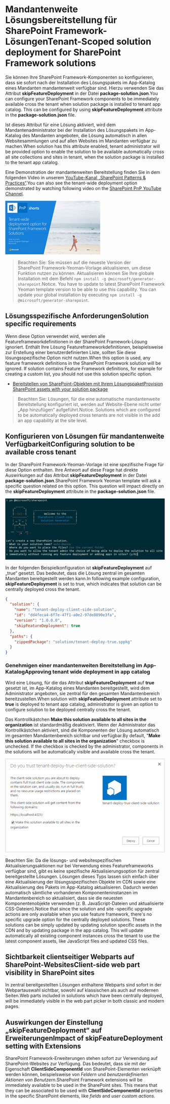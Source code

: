 # <a name="tenant-scoped-solution-deployment-for-sharepoint-framework-solutions"></a><span data-ttu-id="ec54d-101">Mandantenweite Lösungsbereitstellung für SharePoint Framework-Lösungen</span><span class="sxs-lookup"><span data-stu-id="ec54d-101">Tenant-Scoped solution deployment for SharePoint Framework solutions</span></span>

<span data-ttu-id="ec54d-p101">Sie können Ihre SharePoint Framework-Komponenten so konfigurieren, dass sie sofort nach der Installation des Lösungspakets im App-Katalog eines Mandanten mandantenweit verfügbar sind. Hierzu verwenden Sie das Attribut **skipFeatureDeployment** in der Datei **package-solution.json**.</span><span class="sxs-lookup"><span data-stu-id="ec54d-p101">You can configure your SharePoint Framework components to be immediately available cross the tenant when solution package is installed to tenant app catalog. This can be configured by using **skipFeatureDeployment** attribute in the **package-solution.json** file.</span></span>

<span data-ttu-id="ec54d-104">Ist dieses Attribut für eine Lösung aktiviert, wird dem Mandantenadministrator bei der Installation des Lösungspakets im App-Katalog des Mandanten angeboten, die Lösung automatisch in allen Websitesammlungen und auf allen Websites im Mandanten verfügbar zu machen.</span><span class="sxs-lookup"><span data-stu-id="ec54d-104">When solution has this attribute enabled, tenant administrator will be provided option to enable the solution to be available automatically cross all site collections and sites in tenant, when the solution package is installed to the tenant app catalog.</span></span> 

<span data-ttu-id="ec54d-105">Eine Demonstration der mandantenweiten Bereitstellung finden Sie in dem folgenden Video in unserem [YouTube-Kanal „SharePoint Patterns & Practices“](https://www.youtube.com/watch?v=pemHOZCSwZI).</span><span class="sxs-lookup"><span data-stu-id="ec54d-105">You can also see the tenant-wide deployment option demonstrated by watching following video on the [SharePoint PnP YouTube Channel](https://www.youtube.com/watch?v=pemHOZCSwZI).</span></span>

<a href="https://www.youtube.com/watch?v=pemHOZCSwZI&list=PLR9nK3mnD-OXZbEvTEPxzIOMGXj_aZKJG">
<img src="../../images/tenant-deploy-youtube-video.png" alt="PnP Short Guidance video on tenant-wide deployment option" />
</a>

> <span data-ttu-id="ec54d-p102">Beachten Sie: Sie müssen auf die neueste Version der SharePoint Framework-Yeoman-Vorlage aktualisieren, um diese Funktion nutzen zu können. Aktualisieren können Sie Ihre globale Installation mit dem Befehl `npm install -g @microsoft/generator-sharepoint`.</span><span class="sxs-lookup"><span data-stu-id="ec54d-p102">Notice. You have to update to latest SharePoint Framework Yeoman template version to be able to use this capability. You can update your global installation by executing `npm install -g @microsoft/generator-sharepoint`.</span></span> 

## <a name="solution-specific-requirements"></a><span data-ttu-id="ec54d-109">Lösungsspezifische Anforderungen</span><span class="sxs-lookup"><span data-stu-id="ec54d-109">Solution specific requirements</span></span>

<span data-ttu-id="ec54d-p103">Wenn diese Option verwendet wird, werden alle Featureframeworkdefinitionen in der SharePoint Framework-Lösung ignoriert. Enthält Ihre Lösung Featureframeworkdefinitionen, beispielsweise zur Erstellung einer benutzerdefinierten Liste, sollten Sie diese lösungsspezifische Option nicht nutzen.</span><span class="sxs-lookup"><span data-stu-id="ec54d-p103">When this option is used, any feature framework definitions in the SharePoint Framework solution will be ignored. If solution contains Feature Framework definitions, for example for creating a custom list, you should not use this solution specific option.</span></span>

* [<span data-ttu-id="ec54d-112">Bereitstellen von SharePoint-Objekten mit Ihrem Lösungspaket</span><span class="sxs-lookup"><span data-stu-id="ec54d-112">Provision SharePoint assets with your solution package</span></span>](#)

> <span data-ttu-id="ec54d-p104">Beachten Sie: Lösungen, für die eine automatische mandantenweite Bereitstellung konfiguriert ist, werden auf Website-Ebene nicht unter „App hinzufügen“ aufgeführt.</span><span class="sxs-lookup"><span data-stu-id="ec54d-p104">Notice. Solutions which are configured to be automatically deployed cross tenants are not visible in the add an app capability at the site level.</span></span> 

## <a name="configuring-solution-to-be-available-cross-tenant"></a><span data-ttu-id="ec54d-115">Konfigurieren von Lösungen für mandantenweite Verfügbarkeit</span><span class="sxs-lookup"><span data-stu-id="ec54d-115">Configuring solution to be available cross tenant</span></span>

<span data-ttu-id="ec54d-p105">In der SharePoint Framework-Yeoman-Vorlage ist eine spezifische Frage für diese Option enthalten. Ihre Antwort auf diese Frage hat direkte Auswirkungen auf das Attribut **skipFeatureDeployment** in der Datei **package-solution.json**.</span><span class="sxs-lookup"><span data-stu-id="ec54d-p105">SharePoint Framework Yeoman template will ask a specific question related on this option. This question will impact directly on the **skipFeatureDeployment** attribute in the **package-solution.json** file.</span></span> 

![Yeoman-Frage zur mandantenweiten Bereitstellung](../../images/tenant-deploy-yeoman.png)

<span data-ttu-id="ec54d-119">In der folgenden Beispielkonfiguration ist **skipFeatureDeployment** auf „true“ gesetzt. Das bedeutet, dass die Lösung zentral im gesamten Mandanten bereitgestellt werden kann.</span><span class="sxs-lookup"><span data-stu-id="ec54d-119">In following example configuration, **skipFeatureDeployment** is set to true, which indicates that solution can be centrally deployed cross the tenant.</span></span> 

```json
{
  "solution": {
    "name": "tenant-deploy-client-side-solution",
    "id": "dd4feca4-6f7e-47f1-a0e2-97de8890e3fa",
    "version": "1.0.0.0",
    "skipFeatureDeployment": true
  },
  "paths": {
    "zippedPackage": "solution/tenant-deploy-true.sppkg"
  }
}

```

### <a name="approving-tenant-wide-deployment-in-app-catalog"></a><span data-ttu-id="ec54d-120">Genehmigen einer mandantenweiten Bereitstellung im App-Katalog</span><span class="sxs-lookup"><span data-stu-id="ec54d-120">Approving tenant wide deployment in app catalog</span></span>

<span data-ttu-id="ec54d-121">Wird eine Lösung, für die das Attribut **skipFeatureDeployment** auf **true** gesetzt ist, im App-Katalog eines Mandanten bereitgestellt, wird dem Administrator angeboten, sie zentral für den gesamten Mandantenbereich bereitzustellen.</span><span class="sxs-lookup"><span data-stu-id="ec54d-121">When solution with **skipFeatureDeployment** attribute set to **true** is deployed to tenant app catalog, administrator is given an option to configure solution to be deployed centrally cross the tenant.</span></span>

<span data-ttu-id="ec54d-p106">Das Kontrollkästchen **Make this solution available to all sites in the organization** ist standardmäßig deaktiviert. Wenn der Administrator das Kontrollkästchen aktiviert, sind die Komponenten der Lösung automatisch im gesamten Mandantenbereich sichtbar und verfügbar.</span><span class="sxs-lookup"><span data-stu-id="ec54d-p106">By default, "**Make this solution available to all sites in the organization**" checkbox is unchecked. If the checkbox is checked by the administrator, components in the solutions will be automatically visible and available cross the tenant.</span></span> 

![Einstellung „Make this solution available to all sites in an organization“ bei der Bereitstellung der Lösung im App-Katalog](../../images/tenant-deploy-app-catalog.png)

<span data-ttu-id="ec54d-p107">Beachten Sie: Da die lösungs- und websitespezifischen Aktualisierungsaktionen nur bei Verwendung eines Featureframeworks verfügbar sind, gibt es keine spezifische Aktualisierungsoption für zentral bereitgestellte Lösungen. Lösungen dieses Typs lassen sich einfach über eine Aktualisierung der lösungsspezifischen Objekte im CDN sowie eine Aktualisierung des Pakets im App-Katalog aktualisieren. Dadurch werden automatisch sämtliche vorhandenen Komponenteninstanzen im Mandantenbereich so aktualisiert, dass sie die neuesten Komponentenobjekte verwenden (z. B. JavaScript-Dateien und aktualisierte CSS-Dateien).</span><span class="sxs-lookup"><span data-stu-id="ec54d-p107">Notice that since the solution and site -specific upgrade actions are only available when you use feature framework, there's no specific upgrade option for the centrally deployed solutions. These solutions can be simply updated by updating solution specific assets in the CDN and by updating package in the app catalog. This will update automatically all existing component instances cross the tenant to use the latest component assets, like JavaScript files and updated CSS files.</span></span>

## <a name="client-side-web-part-visibility-in-sharepoint-sites"></a><span data-ttu-id="ec54d-128">Sichtbarkeit clientseitiger Webparts auf SharePoint-Websites</span><span class="sxs-lookup"><span data-stu-id="ec54d-128">Client-side web part visibility in SharePoint sites</span></span>

<span data-ttu-id="ec54d-129">In zentral bereitgestellten Lösungen enthaltene Webparts sind sofort in der Webpartauswahl sichtbar, sowohl auf klassischen als auch auf modernen Seiten.</span><span class="sxs-lookup"><span data-stu-id="ec54d-129">Web parts included in solutions which have been centrally deployed, will be immediately visible in the web part picker in both classic and modern pages.</span></span> 

## <a name="impact-of-skipfeaturedeployment-setting-with-extensions"></a><span data-ttu-id="ec54d-130">Auswirkungen der Einstellung „skipFeatureDeployment“ auf Erweiterungen</span><span class="sxs-lookup"><span data-stu-id="ec54d-130">Impact of skipFeatureDeployment setting with Extensions</span></span>

<span data-ttu-id="ec54d-p108">SharePoint Framework-Erweiterungen stehen sofort zur Verwendung auf SharePoint-Websites zur Verfügung. Das bedeutet, dass sie mit der Eigenschaft **ClientSideComponentId** von SharePoint-Elementen verknüpft werden können, beispielsweise von *Feldern* und *benutzerdefinierten Aktionen von Benutzern*.</span><span class="sxs-lookup"><span data-stu-id="ec54d-p108">SharePoint Framework extensions will be immediately available to be used in the SharePoint sites. This means that they can be associated to be used with **ClientSideComponentId** properties in the specific SharePoint elements, like *fields* and *user custom actions*.</span></span> 


